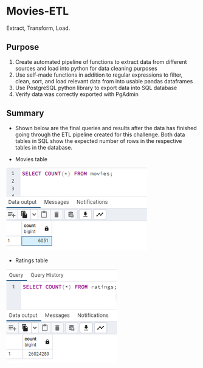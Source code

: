 # Movies-ETL
Extract, Transform, Load.

## Purpose
1. Create automated pipeline of functions to extract data from different sources and load into python for data cleaning purposes
2. Use self-made functions in addition to regular expressions to filter, clean, sort, and load relevant data from into usable pandas dataframes
3. Use PostgreSQL python library to export data into SQL database
4. Verify data was correctly exported with PgAdmin

## Summary
* Shown below are the final queries and results after the data has finished going through the ETL pipeline created for this challenge. Both data tables in SQL show the expected number of rows in the respective tables in the database.

* Movies table 

![movies_query](Resources/movies_query.png)

* Ratings table
 
![ratings_query](Resources/ratings_query.png)

